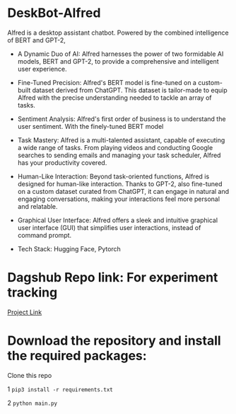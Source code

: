 # DeskBot-Alfred

Alfred is a desktop assistant chatbot. Powered by the combined intelligence of BERT and GPT-2, 

* A Dynamic Duo of AI: Alfred harnesses the power of two formidable AI models, BERT and GPT-2, to provide a comprehensive and intelligent user experience.

* Fine-Tuned Precision: Alfred's BERT model is fine-tuned on a custom-built dataset derived from ChatGPT. This dataset is tailor-made to equip Alfred with the precise understanding needed to tackle an array of tasks.


* Sentiment Analysis: Alfred's first order of business is to understand the user sentiment. With the finely-tuned BERT model

* Task Mastery: Alfred is a multi-talented assistant, capable of executing a wide range of tasks. From playing videos and conducting Google searches to sending emails and managing your task scheduler, Alfred has your productivity covered.


* Human-Like Interaction: Beyond task-oriented functions, Alfred is designed for human-like interaction. Thanks to GPT-2, also fine-tuned on a custom dataset curated from ChatGPT, it can engage in natural and engaging conversations, making your interactions feel more personal and relatable.

* Graphical User Interface: Alfred offers a sleek and intuitive graphical user interface (GUI) that simplifies user interactions, instead of command prompt.

* Tech Stack: Hugging Face, Pytorch 


# Dagshub Repo link: For experiment tracking
[Project Link]()


# Download the repository and install the required packages:

Clone this repo

1 `pip3 install -r requirements.txt`

2 `python main.py`
